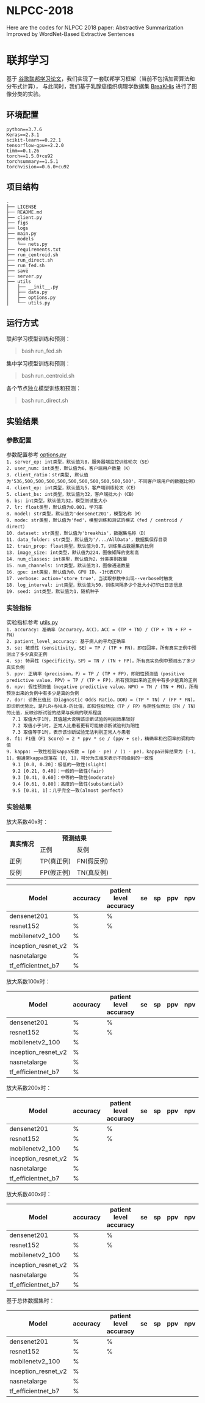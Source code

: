 # NLPCC-2018
Here are the codes for NLPCC 2018 paper: Abstractive Summarization Improved by WordNet-Based Extractive Sentences

# 联邦学习

基于 [谷歌联邦学习论文](https://arxiv.org/abs/1602.05629)，我们实现了一套联邦学习框架（当前不包括加密算法和分布式计算），
与此同时，我们基于乳腺癌组织病理学数据集 [BreaKHis](http://open.baai.ac.cn/data-set-detail/221/20) 进行了图像分类的实验。  

## 环境配置
`python==3.7.6`  
`Keras==2.3.1`  
`scikit-learn==0.22.1`  
`tensorflow-gpu==2.2.0`  
`timm==0.1.26`  
`torch==1.5.0+cu92`  
`torchsummary==1.5.1`  
`torchvision==0.6.0+cu92`

## 项目结构
```
.  
├── LICENSE  
├── README.md  
├── client.py  
├── figs  
├── logs  
├── main.py  
├── models  
│   └── nets.py  
├── requirements.txt  
├── run_centroid.sh  
├── run_direct.sh  
├── run_fed.sh  
├── save  
├── server.py  
├── utils  
│   ├── __init__.py  
│   ├── data.py  
│   ├── options.py  
│   └── utils.py  
```

## 运行方式
联邦学习模型训练和预测：
> bash run_fed.sh

集中学习模型训练和预测：
> bash run_centroid.sh

各个节点独立模型训练和预测：
> bash run_direct.sh

## 实验结果

### 参数配置
参数配置参考 [options.py](utils/options.py)  
`1. server_ep: int类型，默认值为8，服务器端监控训练轮次（SE）`  
`2. user_num: int类型，默认值为6，客户端用户数量（K）`  
`3. client_ratio：str类型, 默认值为'536,500,500,500,500,500,500,500,500,500,500'，不同客户端用户的数据比例)`  
`4. client_ep: int类型，默认值为5，客户端训练轮次（CE）`  
`5. client_bs: int类型，默认值为32，客户端批大小（CB）`  
`6. bs: int类型，默认值为32，模型测试批大小`  
`7. lr: float类型，默认值为0.001，学习率`  
`8. model: str类型，默认值为'densenet201'，模型名称（M）`  
`9. mode: str类型，默认值为'fed'，模型训练和测试的模式（fed / centroid / direct）`  
`10. dataset: str类型，默认值为'breakhis'，数据集名称（D）`  
`11. data_folder: str类型，默认值为'/.../AllData'，数据集保存目录`  
`12. train_prop: float类型，默认值为0.7，训练集占数据集的比例`  
`13. image_size: int类型，默认值为224，图像矩阵的宽和高`  
`14. num_classes: int类型，默认值为2，分类类别数量`  
`15. num_channels: int类型，默认值为3，图像通道数量`  
`16. gpu: int类型，默认值为0，GPU ID，-1代表CPU`  
`17. verbose: action='store_true'，当读取参数中出现--verbose时触发`  
`18. log_interval: int类型，默认值为50，训练间隔多少个批大小打印出日志信息`  
`19. seed: int类型，默认值为1，随机种子`  

### 实验指标
实验指标参考 [utils.py](utils/utils.py)  
`1. accuracy: 准确率（accuracy，ACC），ACC = (TP + TN) / (TP + TN + FP + FN)`  
`2. patient_level_accuracy: 基于病人的平均正确率`  
`3. se: 敏感性（sensitivity, SE）= TP / (TP + FN)，即召回率，所有真实正例中预测出了多少真实正例`    
`4. sp: 特异性（specificity，SP）= TN / (TN + FP)，所有真实负例中预测出了多少真实负例`  
`5. ppv: 正确率（precision，P）= TP / (TP + FP)，即阳性预测值（positive predictive value，PPV）= TP / (TP + FP)，所有预测出来的正例中有多少是真的正例`  
`6. npv: 假性预测值（negative predictive value，NPV）= TN / (TN + FN)，所有预测出来的负例中有多少是真的负例`  
`7. dor: 诊断比值比（Diagnostic Odds Ratio，DOR）= (TP * TN) / (FP * FN)，即诊断优势比，是PLR+与NLR-的比值，即阳性似然比（TP / FP）与阴性似然比（FN / TN）的比值，反映诊断试验的结果与疾病的联系程度`  
&nbsp;&nbsp;&nbsp;&nbsp;`7.1 取值大于1时，其值越大说明该诊断试验的判别效果较好`  
&nbsp;&nbsp;&nbsp;&nbsp;`7.2 取值小于1时，正常人比患者更有可能被诊断试验判为阳性`  
&nbsp;&nbsp;&nbsp;&nbsp;`7.3 取值等于1时，表示该诊断试验无法判别正常人与患者`  
`8. f1: F1值（F1 Score）= 2 * ppv * se / (ppv + se)，精确率和召回率的调和均值`  
`9. kappa: 一致性检验kappa系数 = (p0 - pe) / (1 - pe)，kappa计算结果为 [-1, 1]，但通常kappa是落在 [0, 1]，可分为五组来表示不同级别的一致性`  
&nbsp;&nbsp;&nbsp;&nbsp;`9.1 [0.0, 0.20]：极低的一致性(slight)`  
&nbsp;&nbsp;&nbsp;&nbsp;`9.2 [0.21, 0.40]：一般的一致性(fair)`  
&nbsp;&nbsp;&nbsp;&nbsp;`9.3 [0.41, 0.60]：中等的一致性(moderate)`  
&nbsp;&nbsp;&nbsp;&nbsp;`9.4 [0.61, 0.80]：高度的一致性(substantial)`  
&nbsp;&nbsp;&nbsp;&nbsp;`9.5 [0.81, 1]：几乎完全一致(almost perfect)`  

### 实验结果
<table>
    <tr>
        <th rowspan="2">真实情况</th>
        <th colspan="2">预测结果</th>
    </tr>
    <tr>
        <td>正例</td>
        <td>反例</td>
    </tr>
    <tr>
        <td>正例</td>
        <td>TP(真正例)</td>
        <td>FN(假反例)</td>
    </tr>
    <tr>
        <td>反例</td>
        <td>FP(假正例)</td>
        <td>TN(真反例)</td>
    </tr>
放大系数40x时：

|        Model        |   accuracy  | patient level accuracy |  se  |  sp  |  ppv  |  npv  |  dor  |  f1  |  kappa  |
| ------------------- | ----------- | ---------------------- | ---- | ---- | ----- | ----- | ----- | ---- | ------- |
| densenet201         |  %          |   %                    |      |      |       |       |       |      |         |
| resnet152           |  %          |   %                    |      |      |       |       |       |      |         |
| mobilenetv2_100     |  %          |                        |      |      |       |       |       |      |         |
| inception_resnet_v2 |  %          |                        |      |      |       |       |       |      |         |
| nasnetalarge        |  %          |                        |      |      |       |       |       |      |         |
| tf_efficientnet_b7  |  %          |                        |      |      |       |       |       |      |         |

放大系数100x时：

|        Model        |   accuracy  | patient level accuracy |  se  |  sp  |  ppv  |  npv  |  dor  |  f1  |  kappa  |
| ------------------- | ----------- | ---------------------- | ---- | ---- | ----- | ----- | ----- | ---- | ------- |
| densenet201         |  %          |   %                    |      |      |       |       |       |      |         |
| resnet152           |  %          |   %                    |      |      |       |       |       |      |         |
| mobilenetv2_100     |  %          |                        |      |      |       |       |       |      |         |
| inception_resnet_v2 |  %          |                        |      |      |       |       |       |      |         |
| nasnetalarge        |  %          |                        |      |      |       |       |       |      |         |
| tf_efficientnet_b7  |  %          |                        |      |      |       |       |       |      |         |

放大系数200x时：

|        Model        |   accuracy  | patient level accuracy |  se  |  sp  |  ppv  |  npv  |  dor  |  f1  |  kappa  |
| ------------------- | ----------- | ---------------------- | ---- | ---- | ----- | ----- | ----- | ---- | ------- |
| densenet201         |  %          |   %                    |      |      |       |       |       |      |         |
| resnet152           |  %          |   %                    |      |      |       |       |       |      |         |
| mobilenetv2_100     |  %          |                        |      |      |       |       |       |      |         |
| inception_resnet_v2 |  %          |                        |      |      |       |       |       |      |         |
| nasnetalarge        |  %          |                        |      |      |       |       |       |      |         |
| tf_efficientnet_b7  |  %          |                        |      |      |       |       |       |      |         |

放大系数400x时：

|        Model        |   accuracy  | patient level accuracy |  se  |  sp  |  ppv  |  npv  |  dor  |  f1  |  kappa  |
| ------------------- | ----------- | ---------------------- | ---- | ---- | ----- | ----- | ----- | ---- | ------- |
| densenet201         |  %          |   %                    |      |      |       |       |       |      |         |
| resnet152           |  %          |   %                    |      |      |       |       |       |      |         |
| mobilenetv2_100     |  %          |                        |      |      |       |       |       |      |         |
| inception_resnet_v2 |  %          |                        |      |      |       |       |       |      |         |
| nasnetalarge        |  %          |                        |      |      |       |       |       |      |         |
| tf_efficientnet_b7  |  %          |                        |      |      |       |       |       |      |         |

基于总体数据集时：

|        Model        |   accuracy  | patient level accuracy |  se  |  sp  |  ppv  |  npv  |  dor  |  f1  |  kappa  |
| ------------------- | ----------- | ---------------------- | ---- | ---- | ----- | ----- | ----- | ---- | ------- |
| densenet201         |  %          |   %                    |      |      |       |       |       |      |         |
| resnet152           |  %          |   %                    |      |      |       |       |       |      |         |
| mobilenetv2_100     |  %          |                        |      |      |       |       |       |      |         |
| inception_resnet_v2 |  %          |                        |      |      |       |       |       |      |         |
| nasnetalarge        |  %          |                        |      |      |       |       |       |      |         |
| tf_efficientnet_b7  |  %          |                        |      |      |       |       |       |      |         |
